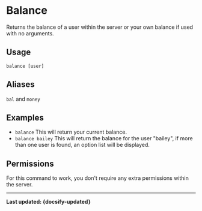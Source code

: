 # Balance
Returns the balance of a user within the server or your own balance if used with no arguments.

## Usage
`balance [user]`

## Aliases
`bal` and `money`

## Examples
- `balance` This will return your current balance.
- `balance bailey` This will return the balance for the user "bailey", if more than one user is found, an option list will be displayed.

## Permissions
For this command to work, you don't require any extra permissions within the server.

----

**Last updated: {docsify-updated}**